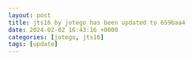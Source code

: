 ```yaml
---
layout: post
title: jts16 by jotego has been updated to 659baa4
date: 2024-02-02 16:43:16 +0000
categories: [jotego, jts16]
tags: [update]
---
```


